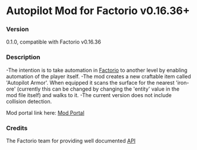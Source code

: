 # Autopilot Mod for Factorio v0.16.36+

### Version
0.1.0, compatible with Factorio v0.16.36

### Description
-The intention is to take automation in [Factorio](https://www.factorio.com/) to another level by enabling automation of the player itself.
-The mod creates a new craftable item called 'Autopilot Armor'. When equipped it scans the surface for the nearest 'iron-ore' (currently this can be changed by changing the 'entity' value in the mod file itself) and walks to it. 
-The current version does not include collision detection.

Mod portal link here: [Mod Portal](https://mods.factorio.com/mod/autopilot-mod)

### Credits
The Factorio team for providing well documented [API](http://lua-api.factorio.com/latest/) 
